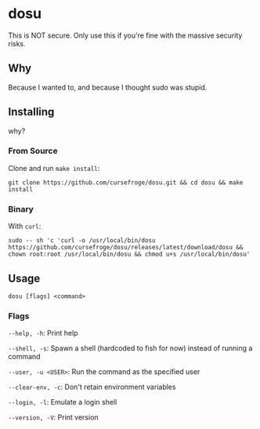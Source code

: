 # dosu
This is NOT secure. Only use this if you're fine with the massive security risks.

## Why
Because I wanted to, and because I thought sudo was stupid.

## Installing
why?

### From Source
Clone and run `make install`:

`git clone https://github.com/cursefroge/dosu.git && cd dosu && make install`

### Binary

With `curl`:

`sudo -- sh 'c 'curl -o /usr/local/bin/dosu https://github.com/cursefroge/dosu/releases/latest/download/dosu && chown root:root /usr/local/bin/dosu && chmod u+s /usr/local/bin/dosu'`

## Usage
`dosu [flags] <command>`

### Flags
`--help, -h`: Print help

`--shell, -s`: Spawn a shell (hardcoded to fish for now) instead of running a command

`--user, -u <USER>`: Run the command as the specified user

`--clear-env, -c`: Don't retain environment variables

`--login, -l`: Emulate a login shell

`--version, -V`: Print version
